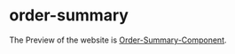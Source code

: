 # order-summary
The Preview of the website is [Order-Summary-Component](https://aniru-dh21.github.io/order-summary/).
